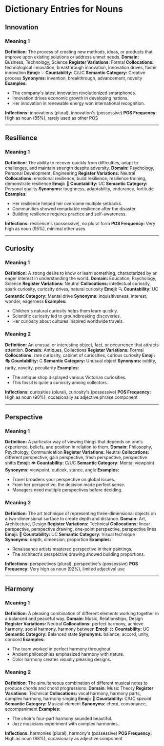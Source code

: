 # Dictionary Entries for Nouns

## Innovation

### Meaning 1
**Definition:** The process of creating new methods, ideas, or products that improve upon existing solutions or address unmet needs.
**Domain:** Business, Technology, Science
**Register Variations:** Formal
**Collocations:** technological innovation, breakthrough innovation, innovation drives, foster innovation
**Emoji:** 💡
**Countability:** C/UC
**Semantic Category:** Creative process
**Synonyms:** invention, breakthrough, advancement, novelty
**Examples:** 
- The company's latest innovation revolutionized smartphones.
- Innovation drives economic growth in developing nations.
- Her innovation in renewable energy won international recognition.

**Inflections:** innovations (plural), innovation's (possessive)
**POS Frequency:** High as noun (85%), rarely used as other POS

---

## Resilience

### Meaning 1
**Definition:** The ability to recover quickly from difficulties, adapt to challenges, and maintain strength despite adversity.
**Domain:** Psychology, Personal Development, Engineering
**Register Variations:** Neutral
**Collocations:** emotional resilience, build resilience, resilience training, demonstrate resilience
**Emoji:** 🌱
**Countability:** UC
**Semantic Category:** Personal quality
**Synonyms:** toughness, adaptability, endurance, fortitude
**Examples:**
- Her resilience helped her overcome multiple setbacks.
- Communities showed remarkable resilience after the disaster.
- Building resilience requires practice and self-awareness.

**Inflections:** resilience's (possessive), no plural form
**POS Frequency:** Very high as noun (95%), minimal other uses

---

## Curiosity

### Meaning 1
**Definition:** A strong desire to know or learn something, characterized by an eager interest in understanding the world.
**Domain:** Education, Psychology, Science
**Register Variations:** Neutral
**Collocations:** intellectual curiosity, spark curiosity, curiosity drives, natural curiosity
**Emoji:** 🔍
**Countability:** UC
**Semantic Category:** Mental drive
**Synonyms:** inquisitiveness, interest, wonder, eagerness
**Examples:**
- Children's natural curiosity helps them learn quickly.
- Scientific curiosity led to groundbreaking discoveries.
- Her curiosity about cultures inspired worldwide travels.

### Meaning 2
**Definition:** An unusual or interesting object, fact, or occurrence that attracts attention.
**Domain:** Antiques, Collections
**Register Variations:** Formal
**Collocations:** rare curiosity, cabinet of curiosities, curious curiosity
**Emoji:** 🎭
**Countability:** C
**Semantic Category:** Unusual object
**Synonyms:** oddity, rarity, novelty, peculiarity
**Examples:**
- The antique shop displayed various Victorian curiosities.
- This fossil is quite a curiosity among collectors.

**Inflections:** curiosities (plural), curiosity's (possessive)
**POS Frequency:** High as noun (90%), occasionally as adjective phrase component

---

## Perspective

### Meaning 1
**Definition:** A particular way of viewing things that depends on one's experience, beliefs, and position in relation to them.
**Domain:** Philosophy, Psychology, Communication
**Register Variations:** Neutral
**Collocations:** different perspective, gain perspective, fresh perspective, perspective shifts
**Emoji:** 👁️
**Countability:** C/UC
**Semantic Category:** Mental viewpoint
**Synonyms:** viewpoint, outlook, stance, angle
**Examples:**
- Travel broadens your perspective on global issues.
- From her perspective, the decision made perfect sense.
- Managers need multiple perspectives before deciding.

### Meaning 2
**Definition:** The art technique of representing three-dimensional objects on a two-dimensional surface to create depth and distance.
**Domain:** Art, Architecture, Design
**Register Variations:** Technical
**Collocations:** linear perspective, perspective drawing, one-point perspective, perspective lines
**Emoji:** 🎨
**Countability:** UC
**Semantic Category:** Visual technique
**Synonyms:** depth, dimension, proportion
**Examples:**
- Renaissance artists mastered perspective in their paintings.
- The architect's perspective drawing showed building proportions.

**Inflections:** perspectives (plural), perspective's (possessive)
**POS Frequency:** Very high as noun (92%), limited adjectival use

---

## Harmony

### Meaning 1
**Definition:** A pleasing combination of different elements working together in a balanced and peaceful way.
**Domain:** Music, Relationships, Design
**Register Variations:** Neutral
**Collocations:** perfect harmony, achieve harmony, social harmony, harmony between
**Emoji:** ⚖️
**Countability:** UC
**Semantic Category:** Balanced state
**Synonyms:** balance, accord, unity, concord
**Examples:**
- The team worked in perfect harmony throughout.
- Ancient philosophies emphasized harmony with nature.
- Color harmony creates visually pleasing designs.

### Meaning 2
**Definition:** The simultaneous combination of different musical notes to produce chords and chord progressions.
**Domain:** Music Theory
**Register Variations:** Technical
**Collocations:** vocal harmony, harmony parts, complex harmony, harmony singing
**Emoji:** 🎵
**Countability:** C/UC *special*
**Semantic Category:** Musical element
**Synonyms:** chord, consonance, accompaniment
**Examples:**
- The choir's four-part harmony sounded beautiful.
- Jazz musicians experiment with complex harmonies.

**Inflections:** harmonies (plural), harmony's (possessive)
**POS Frequency:** High as noun (88%), occasionally as adjective component